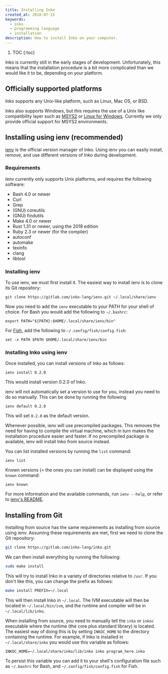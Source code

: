 ```yaml
---
title: Installing Inko
created_at: 2018-07-15
keywords:
  - inko
  - programming language
  - installation
description: How to install Inko on your computer.
---
```

<!-- vale off -->

1. TOC
{:toc}

Inko is currently still in the early stages of development. Unfortunately, this
means that the installation procedure is a bit more complicated than we would
like it to be, depending on your platform.

## Officially supported platforms

Inko supports any Unix-like platform, such as Linux, Mac OS, or BSD.

Inko also supports Windows, but this requires the use of a Unix like
compatibility layer such as [MSYS2](http://www.msys2.org/) or [Linux for
Windows](https://docs.microsoft.com/en-us/windows/wsl/install-win10). Currently
we only provide official support for MSYS2 environments.

## Installing using ienv (recommended)

[ienv](https://gitlab.com/inko-lang/ienv) is the official version manager of
Inko. Using ienv you can easily install, remove, and use different versions of
Inko during development.

### Requirements

Ienv currently only supports Unix platforms, and requires the following
software:

* Bash 4.0 or newer
* Curl
* Grep
* (GNU) coreutils
* (GNU) findutils
* Make 4.0 or newer
* Rust 1.31 or newer, using the 2018 edition
* Ruby 2.3 or newer (for the compiler)
* autoconf
* automake
* texinfo
* clang
* libtool

### Installing ienv

To use ienv, we must first install it. The easiest way to install ienv is to
clone its Git repository:

    git clone https://gitlab.com/inko-lang/ienv.git ~/.local/share/ienv

Now you need to add the `ienv` executable to your PATH for your shell of choice.
For Bash you would add the following to `~/.bashrc`:

    export PATH="${PATH}:$HOME/.local/share/ienv/bin"

For [Fish](https://fishshell.com/), add the following to
`~/.config/fish/config.fish`:

    set -x PATH $PATH $HOME/.local/share/ienv/bin

### Installing Inko using ienv

Once installed, you can install versions of Inko as follows:

    ienv install 0.2.0

This would install version 0.2.0 of Inko.

ienv will not automatically set a version to use for you, instead you need to do
so manually. This can be done by running the following

    ienv default 0.2.0

This will set `0.2.0` as the default version.

Whenever possible, ienv will use precompiled packages. This removes the need for
having to compile the virtual machine, which in turn makes the installation
procedure easier and faster. If no precompiled package is available, ienv will
install Inko from source instead.

You can list installed versions by running the `list` command:

    ienv list

Known versions (= the ones you can install) can be displayed using the `known`
command:

    ienv known

For more information and the available commands, run `ienv --help`, or refer to
[ienv's README](https://gitlab.com/inko-lang/ienv/blob/master/README.md).

## Installing from Git

Installing from source has the same requirements as installing from source using
ienv. Assuming these requirements are met, first we need to clone the Git
repository:

```bash
git clone https://gitlab.com/inko-lang/inko.git
```

We can then install everything by running the following:

```bash
sudo make install
```

This will try to install Inko in a variety of directories relative to `/usr`. If
you don't like this, you can change the prefix as follows:

```bash
make install PREFIX=~/.local
```

This will then install Inko in `~/.local`. The IVM executable will then be
located in `~/.local/bin/ivm`, and the runtime and compiler will be in
`~/.local/lib/inko`.

When installing from source, you need to manually tell the `inko` or `inkoc`
executable where the runtime (the core plus standard library) is located. The
easiest way of doing this is by setting `INKOC_HOME` to the directory containing
the runtime. For example, if Inko is installed in `~/.local/share/inko` you
would use this variable as follows:

```inko
INKOC_HOME=~/.local/share/inko/lib/inko inko program_here.inko
```

To persist this variable you can add it to your shell's configuration file such
as `~/.bashrc` for Bash, and `~/.config/fish/config.fish` for Fish.
